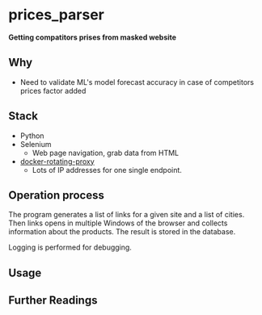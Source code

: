 prices_parser
=====================
__Getting compatitors prises from **masked** website__

Why
-----
* Need to validate ML's model forecast accuracy in case of competitors prices factor added

Stack
-----
* Python
* Selenium
    - Web page navigation, grab data from HTML
* [docker-rotating-proxy](https://github.com/mattes/rotating-proxy)
    - Lots of IP addresses for one single endpoint.

Operation process
-----------------
The program generates a list of links for a given site and a list of cities. Then links opens in multiple Windows of the browser and collects information about the products. 
The result is stored in the database. 

Logging is performed for debugging.

Usage
------


Further Readings
----------------
